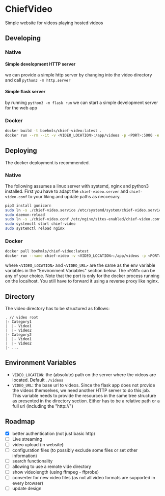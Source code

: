 # ChiefVideo

Simple website for videos playing hosted videos

## Developing

### Native

#### Simple development HTTP server

we can provide a simple http server by changing into the video directory and call `python3 -m http.server`

#### Simple flask server

by running `python3 -m flask run` we can start a simple development server for the web app

### Docker

```bash
docker build -t boehmls/chief-video:latest .
docker run --rm --it -v <VIDEO_LOCATION>:/app/videos -p <PORT>:5000 -e "VIDEO_URL=<VIDEO_URL>" boehmls/chief-video:latest
```

## Deploying

The docker deployment is recommended.

### Native

The following assumes a linux server with systemd, nginx and python3 installed.
First you have to adapt the `chief-video.server` and `chief-video.conf` to your liking and update paths as neccecary.

```bash
pip3 install gunicorn
sudo ln -s ./chief-video.service /etc/systemd/system/chief-video.service
sudo daemon-reload
sudo ln -s ./chief-video.conf /etc/nginx/sites-enabled/chief-video.conf
sudo systemctl start chief-video
sudo systemctl reload nginx
```

### Docker

```bash
docker pull boehmls/chief-video:latest
docker run --name chief-video -v <VIDEO_LOCATION>:/app/videos -p <PORT>:5000 -e "VIDEO_URL=<VIDEO_URL>" boehmls/chief-video:latest
```

where `<VIDEO_LOCATION>` and `<VIDEO_URL>` are the same as the env variable variables in the "Environment Variables" section below.
The `<PORT>` can be any of your choice. Note that the port is only for the docker process running on the localhost. You still have to forward it using a reverse proxy like nginx.

## Directory

The video directory has to be structured as follows:

```
. // video root
|- Category1
|  |- Video1
|  |- Video2
|- Category2
|  |- Video1
|  |- Video2
|- ...
```

## Environment Variables

- `VIDEO_LOCATION`: the (absolute) path on the server where the videos are located. Default `./videos`
- `VIDEO_URL`: the base url to videos. Since the flask app does not provide the videos themselves, we need another HTTP server to do this job. This variable needs to provide the resources in the same tree structure as presented in the directory section. Either has to be a relative path or a full url (including the "http://")

## Roadmap

- [X] better authentication (not just basic http)
- [ ] Live streaming
- [ ] video upload (in website)
- [ ] configuration files (to possibly exclude some files or set other information)
- [ ] search functionality
- [ ] allowing to use a remote vide directory
- [ ] show videolength (using ffmpeg - ffprobe)
- [ ] converter for new video files (as not all video formats are supported in every browser)
- [ ] update design
